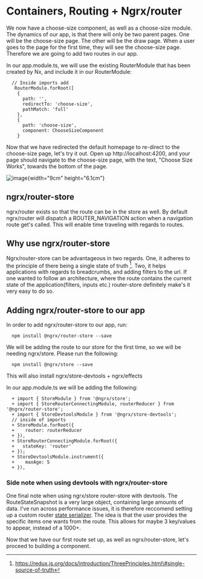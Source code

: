  Containers, Routing + Ngrx/router 
==================================

We now have a choose-size component, as well as a choose-size module.
The dynamics of our app, is that there will only be two parent pages.
One will be the choose-size page. The other will be the draw page. When
a user goes to the page for the first time, they will see the
choose-size page. Therefore we are going to add two routes in our app.

In our app.module.ts, we will use the existing RouterModule that has
been created by Nx, and include it in our RouterModule:

      // Inside imports add
       RouterModule.forRoot([
        {
          path: '',
          redirectTo: 'choose-size',
          pathMatch: 'full'
        },
        {
          path: 'choose-size',
          component: ChooseSizeComponent
        }

Now that we have redirected the default homepage to re-direct to the
choose-size page, let's try it out. Open up http://localhost:4200, and
your page should navigate to the choose-size page, with the text,
\"Choose Size Works\", towards the bottom of the page.

![image](architecture/routing/containers-and-routing/choose-size-screenshot){width="9cm"
height="6.1cm"}

 ngrx/router-store 
------------------

ngrx/router exists so that the route can be in the store as well. By
default ngrx/router will dispatch a ROUTER\_NAVIGATION action when a
navigation route get's called. This will enable time traveling with
regards to routes.

 Why use ngrx/router-store 
--------------------------

Ngrx/router-store can be advantageous in two regards. One, it adheres to
the principle of there being a single state of truth [^1]. Two, it helps
applications with regards to breadcrumbs, and adding filters to the url.
If one wanted to follow an architecture, where the route contains the
current state of the application(filters, inputs etc.) router-store
definitely make's it very easy to do so.

 Adding ngrx/router-store to our app 
------------------------------------

In order to add ngrx/router-store to our app, run:

      npm install @ngrx/router-store --save

We will be adding the route to our store for the first time, so we will
be needing ngrx/store. Please run the following:

      npm install @ngrx/store --save

This will also install ngrx/store-devtools + ngrx/effects

In our app.module.ts we will be adding the following:

``` {caption="My Javascript Example"}
  + import { StoreModule } from '@ngrx/store';
  + import { StoreRouterConnectingModule, routerReducer } from '@ngrx/router-store';
  + import { StoreDevtoolsModule } from '@ngrx/store-devtools';
  // inside of imports
  + StoreModule.forRoot({
  +    router: routerReducer
  + }),
  + StoreRouterConnectingModule.forRoot({
  +   stateKey: 'router'
  + });
  + StoreDevtoolsModule.instrument({
  +    maxAge: 5
  + }),
```

###  Side note when using devtools with ngrx/router-store 

One final note when using ngrx/store router-store with devtools. The
RouteStateSnapshot is a very large object, containing large amounts of
data. I've run across performance issues, it is therefore reccomend
setting up a custom router [state
serializer](https://github.com/ngrx/platform/blob/master/docs/router-store/api.md#custom-router-state-serializer).
The idea is that the user provides the specific items one wants from the
route. This allows for maybe 3 key/values to appear, instead of a 1000+.

Now that we have our first route set up, as well as ngrx/router-store,
let's proceed to building a component.

[^1]: https://redux.js.org/docs/introduction/ThreePrinciples.html\#single-source-of-truth
